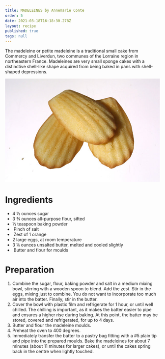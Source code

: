 ```yaml
---
title: MADELEINES by Annemarie Conte
order: 5
date: 2021-03-18T16:18:30.278Z
layout: recipe
published: true
tags: null
---
```

The madeleine or petite madeleine is a traditional small cake from Commercy and Liverdun, two communes of the Lorraine region in northeastern France. Madeleines are very small sponge cakes with a distinctive shell-like shape acquired from being baked in pans with shell-shaped depressions.

![madeleines](../uploads/madelines-articlelarge.jpg)

# Ingredients

* 4 ½ ounces sugar
* 3 ¾ ounces all-purpose flour, sifted
* ½ teaspoon baking powder
*  Pinch of salt
*  Zest of 1 orange
* 2 large eggs, at room temperature
* 3 ¼ ounces unsalted butter, melted and cooled slightly
*  Butter and flour for moulds

# Preparation

1. Combine the sugar, flour, baking powder and salt in a medium mixing bowl, stirring with a wooden spoon to blend. Add the zest. Stir in the eggs, mixing just to combine. You do not want to incorporate too much air into the batter. Finally, stir in the butter.
2. Cover the bowl with plastic film and refrigerate for 1 hour, or until well chilled. The chilling is important, as it makes the batter easier to pipe and ensures a higher rise during baking. At this point, the batter may be stored, covered and refrigerated, for up to 4 days.
3. Butter and flour the madeleine moulds.
4. Preheat the oven to 400 degrees.
5. Immediately transfer the batter to a pastry bag fitting with a #5 plain tip and pipe into the prepared moulds. Bake the madeleines for about 7 minutes (about 11 minutes for larger cakes), or until the cakes spring back in the centre when lightly touched.